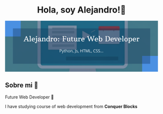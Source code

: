<div aling='center'>
  <h1 align='center'>Hola, soy Alejandro!👋</h1>
</div>
<img src="https://github.com/al3-rom/al3-rom/blob/main/alejandro-build_64782063.png">


<h2 align='left'> Sobre mi 💬</h2>
<p>Future Web Developer 🤔</p>
<p>I have studying course of web development from <strong>Conquer Blocks</strong></p>

<!--
**al3-rom/al3-rom** is a ✨ _special_ ✨ repository because its `README.md` (this file) appears on your GitHub profile.

Here are some ideas to get you started:

- 🔭 I’m currently working on ...
- 🌱 I’m currently learning ...
- 👯 I’m looking to collaborate on ...
- 🤔 I’m looking for help with ...
- 💬 Ask me about ...
- 📫 How to reach me: ...
- 😄 Pronouns: ...
- ⚡ Fun fact: ...
-->
